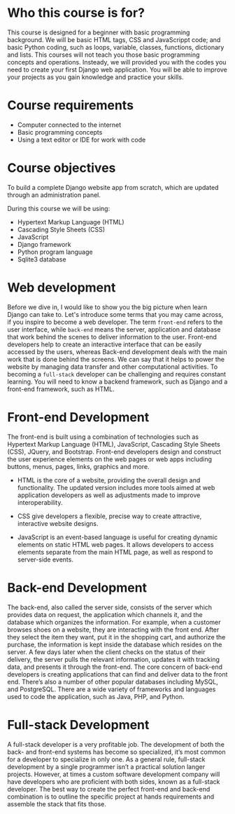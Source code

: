 # Who this course is for?

This course is designed for a beginner with basic programming background. We will be basic HTML tags, CSS and JavaScrippt code; and basic Python coding, such as loops, variable, classes, functions, dictionary and lists. This courses will not teach you those basic programming concepts and operations. Insteady, we will provided you with the codes you need to create your first Django web application. You will be able to improve your projects as you gain knowledge and practice your skills.

# Course requirements

+ Computer connected to the internet
+ Basic programming concepts
+ Using a text editor or IDE for work with code


# Course objectives


To build a complete Django website app from scratch, which are updated through an administration panel.

During this course we will be using:


+ Hypertext Markup Language (HTML)
+ Cascading Style Sheets (CSS) 
+ JavaScript
+ Django framework
+ Python program language
+ Sqlite3 database 


# Web development

Before we dive in, I would like to show you the big picture when learn Django can take to. Let's introduce some terms that you may came across, if you inspire to become a web developer. The term ```front-end``` refers to the user interface, while ```back-end``` means the server, application and database that work behind the scenes to deliver information to the user.  Front-end developers help to create an interactive interface that can be easily accessed by the users, whereas Back-end development deals with the main work that is done behind the screens. We can say that it helps to power the website by managing
data transfer and other computational activities. To becoming a ```full-stack``` developer can be challenging and requires constant learning. You will need to know a backend framework, such as Django and a front-end framework, such as HTML. 

# Front-end Development

The front-end is built using a combination of technologies such as Hypertext Markup Language (HTML), JavaScript, Cascading Style Sheets (CSS), JQuery, and Bootstrap. Front-end developers design and construct the user experience elements on the web pages or web apps including buttons, menus, pages, links, graphics and more.

+ HTML is the core of a website, providing the overall design and functionality. The updated version includes more tools aimed at web application developers as well as adjustments made to improve interoperability.

+ CSS give developers a flexible, precise way to create attractive, interactive website designs.

+ JavaScript is an event-based language is useful for creating dynamic elements on static HTML web pages. It allows developers to access elements separate from the main HTML page, as well as respond to server-side events.

# Back-end Development

The back-end, also called the server side, consists of the server which provides data on request, the application which channels it, and the database which organizes the information. For example, when a customer browses shoes on a website, they are interacting with the front end. After they select the item they want, put it in the shopping cart, and authorize the purchase, the information is kept inside the database which resides on the server. A few days later when the client checks on the status of their delivery, the server pulls the relevant information, updates it with tracking data, and presents it through the front-end. The core concern of back-end developers is creating applications that can find and deliver data to the front end. There’s also a number of other popular databases including MySQL, and PostgreSQL. There are a wide variety of frameworks and languages used to code the application, such as Java, PHP, and Python.

# Full-stack Development

A full-stack developer is a very profitable job. The development of both the back- and front-end systems has become so specialized, it’s most common for a developer to specialize in only one. As a general rule, full-stack development by a single programmer isn’t a practical solution langer projects. However, at times a custom software development company will have developers who are proficient with both sides, known as a full-stack developer. The best way to create the perfect front-end and back-end combination is to outline the specific project at hands requirements and assemble the stack that fits those.
